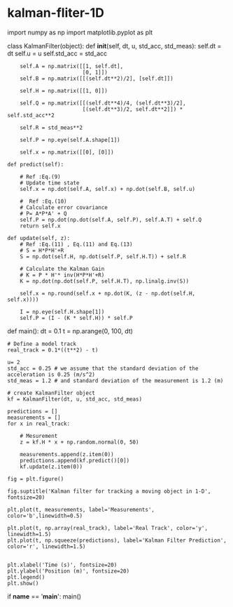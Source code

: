 # kalman-fliter-1D

import numpy as np
import matplotlib.pyplot as plt
 
class KalmanFilter(object):
    def __init__(self, dt, u, std_acc, std_meas):
        self.dt = dt
        self.u = u
        self.std_acc = std_acc
 
        self.A = np.matrix([[1, self.dt],
                            [0, 1]])
        self.B = np.matrix([[(self.dt**2)/2], [self.dt]])
 
        self.H = np.matrix([[1, 0]])
 
        self.Q = np.matrix([[(self.dt**4)/4, (self.dt**3)/2],
                            [(self.dt**3)/2, self.dt**2]]) * self.std_acc**2
 
        self.R = std_meas**2
 
        self.P = np.eye(self.A.shape[1])
        
        self.x = np.matrix([[0], [0]])
 
    def predict(self):
 
        # Ref :Eq.(9)
        # Update time state
        self.x = np.dot(self.A, self.x) + np.dot(self.B, self.u)
 
        #  Ref :Eq.(10)
        # Calculate error covariance
        # P= A*P*A' + Q
        self.P = np.dot(np.dot(self.A, self.P), self.A.T) + self.Q
        return self.x
 
    def update(self, z):
        # Ref :Eq.(11) , Eq.(11) and Eq.(13)
        # S = H*P*H'+R
        S = np.dot(self.H, np.dot(self.P, self.H.T)) + self.R
 
        # Calculate the Kalman Gain
        # K = P * H'* inv(H*P*H'+R)
        K = np.dot(np.dot(self.P, self.H.T), np.linalg.inv(S))
 
        self.x = np.round(self.x + np.dot(K, (z - np.dot(self.H, self.x))))
 
        I = np.eye(self.H.shape[1])
        self.P = (I - (K * self.H)) * self.P
 
 
def main():
    dt = 0.1
    t = np.arange(0, 100, dt)
 
    # Define a model track
    real_track = 0.1*((t**2) - t)
 
    u= 2
    std_acc = 0.25 # we assume that the standard deviation of the acceleration is 0.25 (m/s^2)
    std_meas = 1.2 # and standard deviation of the measurement is 1.2 (m)
 
    # create KalmanFilter object
    kf = KalmanFilter(dt, u, std_acc, std_meas)
 
    predictions = []
    measurements = []
    for x in real_track:
 
        # Mesurement
        z = kf.H * x + np.random.normal(0, 50)
 
        measurements.append(z.item(0))
        predictions.append(kf.predict()[0])
        kf.update(z.item(0))
 
    fig = plt.figure()
 
    fig.suptitle('Kalman filter for tracking a moving object in 1-D', fontsize=20)
 
    plt.plot(t, measurements, label='Measurements', color='b',linewidth=0.5)
 
    plt.plot(t, np.array(real_track), label='Real Track', color='y', linewidth=1.5)
    plt.plot(t, np.squeeze(predictions), label='Kalman Filter Prediction', color='r', linewidth=1.5)
 
 
    plt.xlabel('Time (s)', fontsize=20)
    plt.ylabel('Position (m)', fontsize=20)
    plt.legend()
    plt.show()
 
if __name__ == '__main__':
    main()
